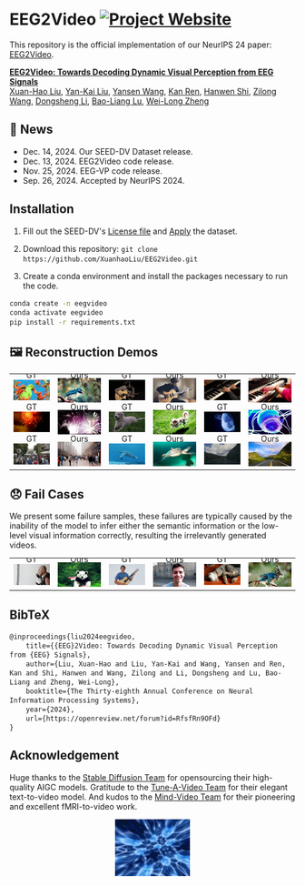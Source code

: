 # EEG2Video [![Project Website](https://img.shields.io/badge/Project-Website-orange)](https://bcmi.sjtu.edu.cn/home/eeg2video/)

This repository is the official implementation of our NeurIPS 24 paper: [EEG2Video](https://nips.cc/virtual/2024/poster/95156).

**[EEG2Video: Towards Decoding Dynamic Visual Perception from EEG Signals](https://nips.cc/virtual/2024/poster/95156)**
<br/>
[Xuan-Hao Liu](https://scholar.google.com/citations?hl=zh-CN&user=99yIdXAAAAAJ), 
[Yan-Kai Liu](https://scholar.google.com/citations?user=ya-8ObcAAAAJ&hl=zh-CN), 
[Yansen Wang](https://scholar.google.com/citations?user=Hvbzb1kAAAAJ&hl=en), 
[Kan Ren](https://www.saying.ren/), 
[Hanwen Shi](https://github.com/IvyCharon), 
[Zilong Wang](https://scholar.google.com/citations?hl=en&user=gOaxHvMAAAAJ),
[Dongsheng Li](http://recmind.cn/), 
[Bao-Liang Lu](https://bcmi.sjtu.edu.cn/home/blu/), 
[Wei-Long Zheng](https://weilongzheng.github.io/)
<br/>

## 📣 News
- Dec. 14, 2024. Our SEED-DV Dataset release.
- Dec. 13, 2024. EEG2Video code release.
- Nov. 25, 2024. EEG-VP code release.
- Sep. 26, 2024. Accepted by NeurIPS 2024.

## Installation

1. Fill out the SEED-DV's [License file](https://cloud.bcmi.sjtu.edu.cn/sharing/o64PBIsIc) and [Apply](https://bcmi.sjtu.edu.cn/ApplicationForm/apply_form/) the dataset.

2. Download this repository: ``git clone https://github.com/XuanhaoLiu/EEG2Video.git``

3. Create a conda environment and install the packages necessary to run the code.

```bash
conda create -n eegvideo
conda activate eegvideo
pip install -r requirements.txt
```

## 🖼️ Reconstruction Demos
<table class="center">
      <tr style="line-height: 0">
      <td colspan="1" style="border: none; text-align: center">GT</td> <td colspan="1" style="border: none; text-align: center">Ours</td>
      <td colspan="1" style="border: none; text-align: center">GT</td> <td colspan="1" style="border: none; text-align: center">Ours</td>
      <td colspan="1" style="border: none; text-align: center">GT</td> <td colspan="1" style="border: none; text-align: center">Ours</td>
      </tr>
      <td style="border: none"><img src="assets/origif/image1.GIF"></td>
      <td style="border: none"><img src="assets/recgif/image1.GIF"></td>
      <td style="border: none"><img src="assets/origif/image2.GIF"></td>
      <td style="border: none"><img src="assets/recgif/image2.GIF"></td>
      <td style="border: none"><img src="assets/origif/image3.GIF"></td>
      <td style="border: none"><img src="assets/recgif/image3.GIF"></td>
      </tr>
      <tr style="line-height: 0">
      <td colspan="1" style="border: none; text-align: center">GT</td> <td colspan="1" style="border: none; text-align: center">Ours</td>
      <td colspan="1" style="border: none; text-align: center">GT</td> <td colspan="1" style="border: none; text-align: center">Ours</td>
      <td colspan="1" style="border: none; text-align: center">GT</td> <td colspan="1" style="border: none; text-align: center">Ours</td>
      </tr>
      <td style="border: none"><img src="assets/origif/image4.GIF"></td>
      <td style="border: none"><img src="assets/recgif/image4.GIF"></td>
      <td style="border: none"><img src="assets/origif/image7.GIF"></td>
      <td style="border: none"><img src="assets/recgif/image7.GIF"></td>
      <td style="border: none"><img src="assets/origif/image8.GIF"></td>
      <td style="border: none"><img src="assets/recgif/image8.GIF"></td>
      </tr>
      <tr style="line-height: 0">
      <td colspan="1" style="border: none; text-align: center">GT</td> <td colspan="1" style="border: none; text-align: center">Ours</td>
      <td colspan="1" style="border: none; text-align: center">GT</td> <td colspan="1" style="border: none; text-align: center">Ours</td>
      <td colspan="1" style="border: none; text-align: center">GT</td> <td colspan="1" style="border: none; text-align: center">Ours</td>
      </tr>
      <td style="border: none"><img src="assets/origif/image10.GIF"></td>
      <td style="border: none"><img src="assets/recgif/image10.GIF"></td>
      <td style="border: none"><img src="assets/origif/image15.GIF"></td>
      <td style="border: none"><img src="assets/recgif/image15.GIF"></td>
      <td style="border: none"><img src="assets/origif/image33.GIF"></td>
      <td style="border: none"><img src="assets/recgif/image33.GIF"></td>
      </tr>
  </table>

## 😞 Fail Cases
We present some failure samples, these failures are typically caused by the inability of the model to infer either the semantic information or the low-level visual information correctly, resulting the irrelevantly generated videos.
<table class="center">
      <tr style="line-height: 0">
      <td colspan="1" style="border: none; text-align: center">GT</td> <td colspan="1" style="border: none; text-align: center">Ours</td>
      <td colspan="1" style="border: none; text-align: center">GT</td> <td colspan="1" style="border: none; text-align: center">Ours</td>
      <td colspan="1" style="border: none; text-align: center">GT</td> <td colspan="1" style="border: none; text-align: center">Ours</td>
      </tr>
      <td style="border: none"><img src="assets/origif/image41.GIF"></td>
      <td style="border: none"><img src="assets/recgif/image41.GIF"></td>
      <td style="border: none"><img src="assets/origif/image43.GIF"></td>
      <td style="border: none"><img src="assets/recgif/image43.GIF"></td>
      <td style="border: none"><img src="assets/origif/image42.GIF"></td>
      <td style="border: none"><img src="assets/recgif/image42.GIF"></td>
      </tr>
  </table>

## BibTeX
```
@inproceedings{liu2024eegvideo,
    title={{EEG}2Video: Towards Decoding Dynamic Visual Perception from {EEG} Signals},
    author={Liu, Xuan-Hao and Liu, Yan-Kai and Wang, Yansen and Ren, Kan and Shi, Hanwen and Wang, Zilong and Li, Dongsheng and Lu, Bao-Liang and Zheng, Wei-Long},
    booktitle={The Thirty-eighth Annual Conference on Neural Information Processing Systems},
    year={2024},
    url={https://openreview.net/forum?id=RfsfRn9OFd}
}
```

## Acknowledgement
Huge thanks to the [Stable Diffusion Team](https://stablediffusionweb.com/) for opensourcing their high-quality AIGC models. Gratitude to the [Tune-A-Video Team](https://tuneavideo.github.io/) for their elegant text-to-video model. And kudos to the [Mind-Video Team](https://www.mind-video.com/) for their pioneering and excellent fMRI-to-video work.

<div align="center">
    <img src="assets/galaxy_brain.gif" alt="galaxy brain" height=100 />
</div>
